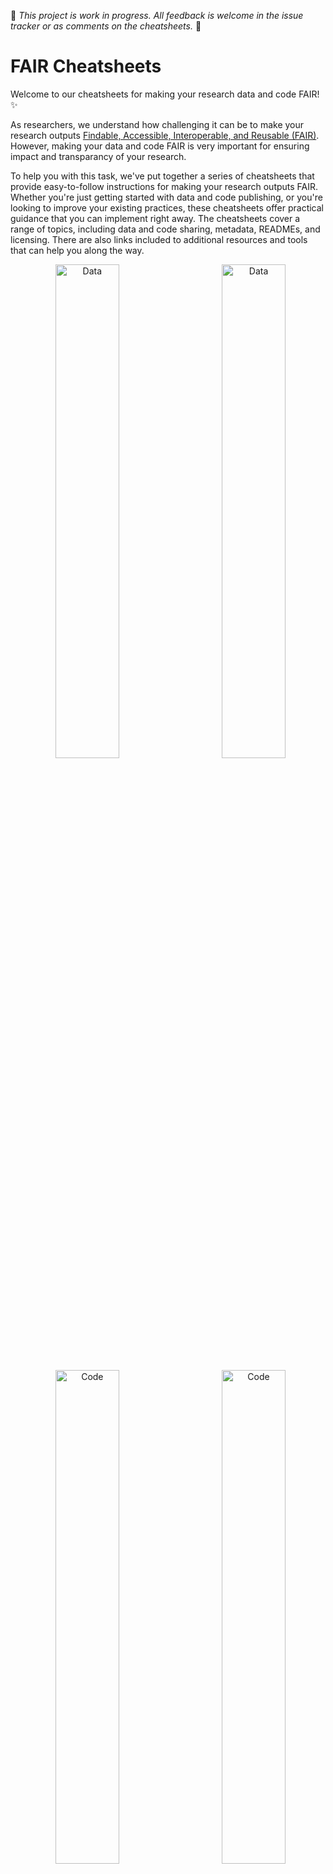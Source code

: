 🌟 *This project is work in progress. All feedback is welcome in the issue tracker or as comments on the cheatsheets.* 🌟 

# FAIR Cheatsheets

Welcome to our cheatsheets for making your research data and code FAIR! :sparkles:

As researchers, we understand how challenging it can be to make your research outputs [Findable, Accessible, Interoperable, and Reusable (FAIR)](https://en.wikipedia.org/wiki/FAIR_data). However, making your data and code FAIR is very important for ensuring impact and transparancy of your research.

To help you with this task, we've put together a series of cheatsheets that provide easy-to-follow instructions for making your research outputs FAIR. Whether you're just getting started with data and code publishing, or you're looking to improve your existing practices, these cheatsheets offer practical guidance that you can implement right away. The cheatsheets cover a range of topics, including data and code sharing, metadata, READMEs, and licensing. There are also links included to additional resources and tools that can help you along the way.

<p align="center"> 
  <a href="FAIR Data Cheatsheet UU.pdf">
  <img alt="Data" src="https://github.com/UtrechtUniversity/FAIR-Cheatsheets/assets/12981139/fbd5c6ad-fc38-4d06-85ce-3ecd5d8ea8a4" width="45%"></a>&nbsp; &nbsp; &nbsp; &nbsp;  
  <a href="FAIR Data Cheatsheet UU.pdf"><img alt="Data" src="https://github.com/UtrechtUniversity/FAIR-Cheatsheets/assets/12981139/200b02c7-6592-4866-91df-8d0f16b1e2ae" width="45%"></a>
</p>
<p align="center"> 
  <a href="FAIR Code Cheatsheet UU.pdf">
  <img alt="Code" src="https://github.com/UtrechtUniversity/FAIR-Cheatsheets/assets/12981139/3ae71929-4824-45e3-8eb5-5efce2ae4916" width="45%"></a>&nbsp; &nbsp; &nbsp; &nbsp;  
  <a href="FAIR Code Cheatsheet UU.pdf"><img alt="Code" src="https://github.com/UtrechtUniversity/FAIR-Cheatsheets/assets/12981139/d6185249-3e89-48a3-a0ea-b95fa2ccddf3" width="45%"></a>
</p>

## Contributions are welcome! :star:

In order to advance this project of the FAIR cheat sheets, your contributions are very much appreciated. :raised_hands: Possible ways get yourself involved are:

### Contribute to data or code cheatsheet :pencil:

- Add or improve FAIR "actions"
- Textual improvements
- Add references

### Create a new FAIR cheatsheet using the template :page_facing_up:

- Create a FAIR cheatsheet for your specific output based on this template
- Make topic specific cheatsheets

Use this template to get yourself started:

<p align="center">
  <img alt="Template" src="https://user-images.githubusercontent.com/128072114/235348909-19ae1d18-1a79-498b-aca5-6e92cbb47c64.png" width="25%">&nbsp; &nbsp; &nbsp; &nbsp;
  <img alt="Template" src="https://user-images.githubusercontent.com/128072114/235349097-ee874dbf-0025-46a2-b290-c787fb43eef3.png" width="25%">
</p>

For a more indepth guide on how to contribute visit the [contributing.md](https://github.com/UtrechtUniversity/FAIR-Cheatsheets/blob/main/CONTRIBUTING.md) on this github page
